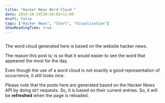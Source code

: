 ```yaml
---
title: "Hacker News Word Cloud "
date: 2019-10-14T20:56:02+11:00
draft: false
tags: ["Hacker News", "Chart", "Visualisation"]
ShowReadingTime: true
---
```


<script src="https://d3js.org/d3.v3.min.js"></script>
<script src="https://rawgit.com/jasondavies/d3-cloud/master/build/d3.layout.cloud.js"></script>

  <div class="column" id="cloud">
  </div>
  
The word cloud generated here is based on the website hacker news.

The reason this post is; is so that it would easier to see the word that appeared the most for the day.

Even though the use of a word cloud is not exactly a good representation of occurrence, it still looks nice.

Please note that the posts here are generated based on the Hacker News API by doing `GET` requests. So, it is based on their current entries. So, it will be **refreshed** when the page is reloaded.

<script>

// Based on http://bl.ocks.org/joews/9697914 with modifications.
let words = "";
let freq = [""];
let arr = "";

var stopWords = [
  'about', 'after', 'all', 'also', 'am', 'an', 'and', 'another', 'any', 'are', 'as', 'at', 'be',
  'because', 'been', 'before', 'being', 'between', 'both', 'but', 'by', 'came', 'can',
  'come', 'could', 'did', 'do', 'each', 'for', 'from', 'get', 'got', 'has', 'had',
  'he', 'have', 'her', 'here', 'him', 'himself', 'his', 'how', 'if', 'in', 'into',
  'is', 'it', 'like', 'make', 'many', 'me', 'might', 'more', 'most', 'much', 'must',
  'my', 'never', 'now', 'of', 'on', 'only', 'or', 'other', 'our', 'out', 'over',
  'said', 'same', 'see', 'should', 'since', 'some', 'still', 'such', 'take', 'than',
  'that', 'the', 'their', 'them', 'then', 'there', 'these', 'they', 'this', 'those',
  'through', 'to', 'too', 'under', 'up', 'very', 'was', 'way', 'we', 'well', 'were',
  'what', 'where', 'which', 'while', 'who', 'with', 'would', 'you', 'your', 'a', 'i', 'its', 'why', '', 'ask','hn','s'
];

// https://stackoverflow.com/questions/5631422/stop-word-removal-in-javascript

function removeStopWords(str) {
    res = []
    words = str.split(' ')
    for(i=0;i<words.length;i++) {
        if(!stopWords.includes(words[i])) {
            res.push(words[i])
        }
    }
    return(res.join(' '))
  }

//Simple animated example of d3-cloud - https://github.com/jasondavies/d3-cloud
//Based on https://github.com/jasondavies/d3-cloud/blob/master/examples/simple.html

// Encapsulate the word cloud functionality
function wordCloud(selector) {

    var fill = d3.scale.category20();

    //Construct the word cloud's SVG element
    var svg = d3.select(selector).append("svg")
        .attr("viewBox", `0 0 800 800`)
        .append("g")
        .attr("transform", "translate(400,400)");


    //Draw the word cloud
    function draw(words) {
        var cloud = svg.selectAll("g text")
                        .data(words, function(d) { return d.text; })

        //Entering words
        cloud.enter()
            .append("text")
            .style("font-family", "Impact")
            .style("fill", function(d, i) { return fill(i); })
            .attr("text-anchor", "middle")
            .attr('font-size', 1)
            .text(function(d) { return d.text; });

        //Entering and existing words
        cloud
            .transition()
                .duration(600)
                .style("font-size", function(d) { return d.size + "px"; })
                .attr("transform", function(d) {
                    return "translate(" + [d.x, d.y] + ")rotate(" + d.rotate + ")";
                })
                .style("fill-opacity", 1);

        //Exiting words
        cloud.exit()
            .transition()
                .duration(200)
                .style('fill-opacity', 1e-6)
                .attr('font-size', 1)
                .remove();
    }

    return {


        update: function(words) {

            d3.layout.cloud().size([800, 800])
                .words(words)
                .padding(5)
                .rotate(function() { return ~~(Math.random() * 2) * 90; })
                .font("Impact")
                .fontSize(function(d) { return d.size; })
                .on("end", draw)
                .start();
        }
    }

}

function getWords(i) {
    arr = words.split(" ");
    let freq = calculateFrequency(arr);
        
    return buildResult(arr);

}
function showNewWords(vis, i) {
    i = i || 0;

    vis.update(getWords(i ++ % words.length))    
}

//Create a new instance of the word cloud visualisation.
var myWordCloud = wordCloud('#cloud');


function calculateFrequency(arr) {
  var a = [],
    b = [],
    prev;
  arr.sort();
  for (var i = 0; i < arr.length; i++) {
    if (arr[i] !== prev) {
      a.push(arr[i]);
      b.push(1);
    } else {
      b[b.length - 1]++;
    }
    prev = arr[i];
  }
  return [a, b];
}

function buildResult(arr) {
  let resultArr = [];
  let sum = 0;

  let total = freq[0].length | 0

  for (let i = 0; i < total; i++)
    resultArr.push({
      text: freq[0][i],
      size: freq[1][i]
    });

  let sorted = resultArr.sort((a, b) => b.size - a.size);
  sorted = sorted.slice(0, 50);
  for (let i = 0; i < sorted.length; i++) sum += sorted[i].size;

  resultArr = [];
  for (let i = 0; i < sorted.length; i++)
    resultArr.push({
      text: sorted[i]["text"],
      size: (sorted[i]["size"] / sum) * 60 + 50
    });

  return resultArr;
}

function getPage(pageNumber){
  let endPoint = "https://api.hnpwa.com/v0/news/" + pageNumber + ".json";
  return fetch(endPoint, {
    mode: "cors"
  }).then((response) => response.json())
};


function getPages(noOfPages){
  let promiseArray = [];
  for(let i = 1; i < noOfPages; i++){
      promiseArray.push(getPage(i));
  }
  return Promise.all(promiseArray);
}

function process(noOfPages){
  getPages(noOfPages)
    .then((result) => {
      let titles = [];
      for(let i = 0; i < result.length; i++) {
          //console.log(result);
          for(let a =0; a < result[i].length; a++) {
              words += " " + (result[i][a].title);
          }
      }

      words = words.replace(/[^\w\s]/gi, '');
      words = words.replace(/\d/g, '');
      words = removeStopWords(words.toLowerCase());
      arr = words.split(" ");
      freq = calculateFrequency(arr);
      showNewWords(myWordCloud);
    })
}

  const noOfPages = 20;

  process(noOfPages);

</script>

<style>


@media only screen and (min-width: 1000px)  {
  .row {
    display: flex !important;
  }
  .column {
    flex: 50% !important;
  }

}
</style>
